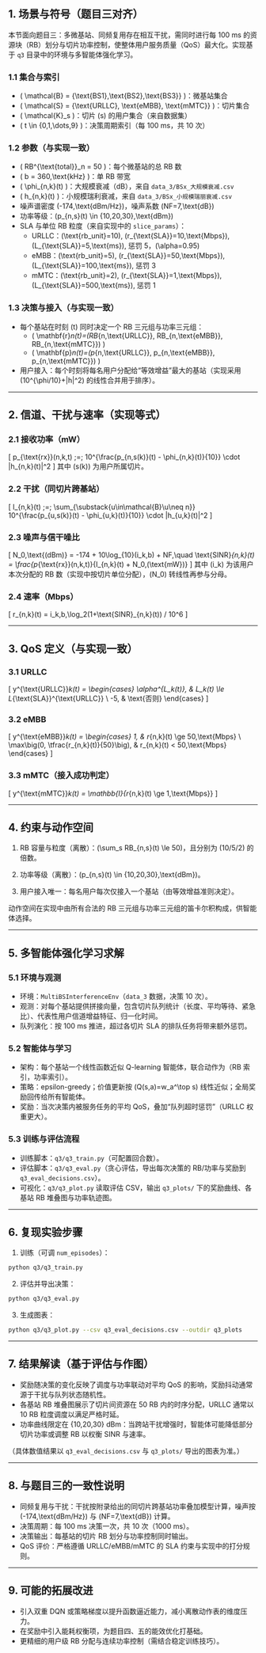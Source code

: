 
## 1. 场景与符号（题目三对齐）

本节面向题目三：多微基站、同频复用存在相互干扰，需同时进行每 100 ms 的资源块（RB）划分与切片功率控制，使整体用户服务质量（QoS）最大化。实现基于 `q3` 目录中的环境与多智能体强化学习。

### 1.1 集合与索引
- \( \mathcal{B} = \{\text{BS1},\text{BS2},\text{BS3}\} \)：微基站集合
- \( \mathcal{S} = \{\text{URLLC}, \text{eMBB}, \text{mMTC}\} \)：切片集合
- \( \mathcal{K}_s \)：切片 \(s\) 的用户集合（来自数据集）
- \( t \in \{0,1,\dots,9\} \)：决策周期索引（每 100 ms，共 10 次）

### 1.2 参数（与实现一致）
- \( RB^{\text{total}}_n = 50 \)：每个微基站的总 RB 数
- \( b = 360\,\text{kHz} \)：单 RB 带宽
- \( \phi_{n,k}(t) \)：大规模衰减（dB），来自 `data_3/BSx_大规模衰减.csv`
- \( h_{n,k}(t) \)：小规模瑞利衰减，来自 `data_3/BSx_小规模瑞丽衰减.csv`
- 噪声谱密度 \(-174\,\text{dBm/Hz}\)，噪声系数 \(NF=7\,\text{dB}\)
- 功率等级：\(p_{n,s}(t) \in \{10,20,30\}\,\text{dBm}\)
- SLA 与单位 RB 粒度（来自实现中的 `slice_params`）：
  - URLLC：\(\text{rb\_unit}=10\), \(r_{\text{SLA}}=10\,\text{Mbps}\), \(L_{\text{SLA}}=5\,\text{ms}\), 惩罚 5，\(\alpha=0.95\)
  - eMBB：\(\text{rb\_unit}=5\), \(r_{\text{SLA}}=50\,\text{Mbps}\), \(L_{\text{SLA}}=100\,\text{ms}\), 惩罚 3
  - mMTC：\(\text{rb\_unit}=2\), \(r_{\text{SLA}}=1\,\text{Mbps}\), \(L_{\text{SLA}}=500\,\text{ms}\), 惩罚 1

### 1.3 决策与接入（与实现一致）
- 每个基站在时刻 \(t\) 同时决定一个 RB 三元组与功率三元组：
  - \( \mathbf{r}_n(t)=(RB_{n,\text{URLLC}}, RB_{n,\text{eMBB}}, RB_{n,\text{mMTC}}) \)
  - \( \mathbf{p}_n(t)=(p_{n,\text{URLLC}}, p_{n,\text{eMBB}}, p_{n,\text{mMTC}}) \)
- 用户接入：每个时刻将每名用户分配给“等效增益”最大的基站（实现采用 \(10^{\phi/10}+|h|^2\) 的线性合并用于排序）。

---

## 2. 信道、干扰与速率（实现等式）

### 2.1 接收功率（mW）
\[
p_{\text{rx}}(n,k,t) 
\;=\; 10^{\frac{p_{n,s(k)}(t) - \phi_{n,k}(t)}{10}} \cdot |h_{n,k}(t)|^2
\]
其中 \(s(k)\) 为用户所属切片。

### 2.2 干扰（同切片跨基站）
\[
I_{n,k}(t) 
\;=\; \sum_{\substack{u\in\mathcal{B}\\u\neq n}} 10^{\frac{p_{u,s(k)}(t) - \phi_{u,k}(t)}{10}} \cdot |h_{u,k}(t)|^2
\]

### 2.3 噪声与信干噪比
\[
N_0\,\text{(dBm)} = -174 + 10\log_{10}(i_k\,b) + NF,\quad 
\text{SINR}_{n,k}(t) = \frac{p_{\text{rx}}(n,k,t)}{I_{n,k}(t) + N_0\,(\text{mW})}
\]
其中 \(i_k\) 为该用户本次分配的 RB 数（实现中按切片单位分配），\(N_0\) 转线性再参与分母。

### 2.4 速率（Mbps）
\[
r_{n,k}(t) = i_k\,b\,\log_2(1+\text{SINR}_{n,k}(t)) / 10^6
\]

---

## 3. QoS 定义（与实现一致）

### 3.1 URLLC
\[
y^{\text{URLLC}}_k(t) = \begin{cases}
\alpha^{L_k(t)}, & L_k(t) \le L_{\text{SLA}}^{\text{URLLC}} \\
-5, & \text{否则}
\end{cases}
\]

### 3.2 eMBB
\[
y^{\text{eMBB}}_k(t) = \begin{cases}
1, & r_{n,k}(t) \ge 50\,\text{Mbps} \\
\max\big(0, \tfrac{r_{n,k}(t)}{50}\big), & r_{n,k}(t) < 50\,\text{Mbps}
\end{cases}
\]

### 3.3 mMTC（接入成功判定）
\[
y^{\text{mMTC}}_k(t) = \mathbb{I}\{r_{n,k}(t) \ge 1\,\text{Mbps}\}
\]

---

## 4. 约束与动作空间

1) RB 容量与粒度（离散）：\(\sum_s RB_{n,s}(t) \le 50\)，且分别为 \(10/5/2\) 的倍数。

2) 功率等级（离散）：\(p_{n,s}(t) \in \{10,20,30\}\,\text{dBm}\)。

3) 用户接入唯一：每名用户每次仅接入一个基站（由等效增益准则决定）。

动作空间在实现中由所有合法的 RB 三元组与功率三元组的笛卡尔积构成，供智能体选择。

---

## 5. 多智能体强化学习求解

### 5.1 环境与观测
- 环境：`MultiBSInterferenceEnv`（`data_3` 数据，决策 10 次）。
- 观测：对每个基站提供拼接向量，包含切片队列统计（长度、平均等待、紧急比）、代表性用户信道增益特征、归一化时间。
- 队列演化：按 100 ms 推进，超过各切片 SLA 的排队任务将带来额外惩罚。

### 5.2 智能体与学习
- 架构：每个基站一个线性函数近似 Q-learning 智能体，联合动作为（RB 索引，功率索引）。
- 策略：epsilon-greedy；价值更新按 \(Q(s,a)=w_a^\top s\) 线性近似；全局奖励回传给所有智能体。
- 奖励：当次决策内被服务任务的平均 QoS，叠加“队列超时惩罚”（URLLC 权重更大）。

### 5.3 训练与评估流程
- 训练脚本：`q3/q3_train.py`（可配置回合数）。
- 评估脚本：`q3/q3_eval.py`（贪心评估，导出每次决策的 RB/功率与奖励到 `q3_eval_decisions.csv`）。
- 可视化：`q3/q3_plot.py` 读取评估 CSV，输出 `q3_plots/` 下的奖励曲线、各基站 RB 堆叠图与功率轨迹图。

---

## 6. 复现实验步骤

1) 训练（可调 `num_episodes`）：
```bash
python q3/q3_train.py
```
2) 评估并导出决策：
```bash
python q3/q3_eval.py
```
3) 生成图表：
```bash
python q3/q3_plot.py --csv q3_eval_decisions.csv --outdir q3_plots
```

---

## 7. 结果解读（基于评估与作图）

- 奖励随决策的变化反映了调度与功率联动对平均 QoS 的影响，奖励抖动通常源于干扰与队列状态随机性。
- 各基站 RB 堆叠图展示了切片间资源在 50 RB 内的时序分配，URLLC 通常以 10 RB 粒度调度以满足严格时延。
- 功率曲线限定在 \{10,20,30\} dBm：当跨站干扰增强时，智能体可能降低部分切片功率或调整 RB 以权衡 SINR 与速率。

（具体数值结果以 `q3_eval_decisions.csv` 与 `q3_plots/` 导出的图表为准。）

---

## 8. 与题目三的一致性说明

- 同频复用与干扰：干扰按附录给出的同切片跨基站功率叠加模型计算，噪声按 \(-174\,\text{dBm/Hz}\) 与 \(NF=7\,\text{dB}\) 计算。
- 决策周期：每 100 ms 决策一次，共 10 次（1000 ms）。
- 决策输出：每基站的切片 RB 划分与功率控制同时输出。
- QoS 评价：严格遵循 URLLC/eMBB/mMTC 的 SLA 约束与实现中的打分规则。

---

## 9. 可能的拓展改进

- 引入双重 DQN 或策略梯度以提升函数逼近能力，减小离散动作表的维度压力。
- 在奖励中引入能耗权衡项，为题目四、五的能效优化打基础。
- 更精细的用户级 RB 分配与连续功率控制（需结合稳定训练技巧）。
